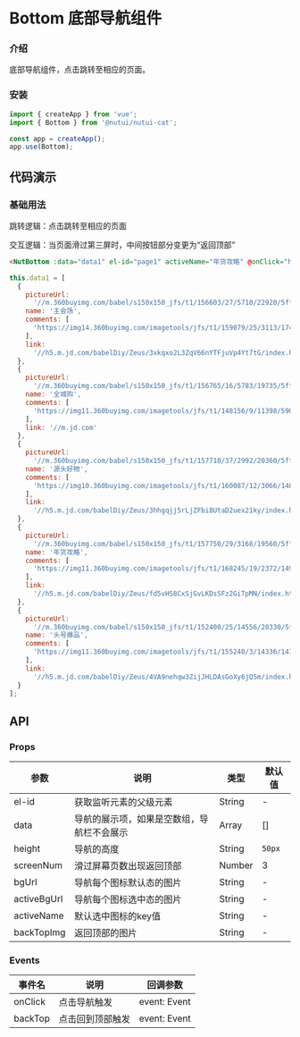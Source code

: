 #  Bottom 底部导航组件

### 介绍

底部导航组件，点击跳转至相应的页面。

### 安装

``` javascript
import { createApp } from 'vue';
import { Bottom } from '@nutui/nutui-cat';

const app = createApp();
app.use(Bottom);
```

## 代码演示

### 基础用法

跳转逻辑：点击跳转至相应的页面

交互逻辑：当页面滑过第三屏时，中间按钮部分变更为“返回顶部”

<!-- 出现/隐藏逻辑：（可选逻辑，根据需要选择是否隐藏，如选择隐藏，则需要沟通前端不断轻量化逻辑，以提高对各机型的适配度，调优时间逻辑）：
- 页面滑动时，不展示底部导航；如果用户停止滑动页面，且停止时间超过50ms，则出现导航
- 如果用户往回滑动页面，直接出现导航
- 隐藏导航有一个缓动的效果，持续时间为300ms -->

```html
<NutBottom :data="data1" el-id="page1" activeName="年货攻略" @onClick="handClick" @backTop="backTop"></NutBottom>
```

``` javascript
this.data1 = [
  {
    pictureUrl:
      '//m.360buyimg.com/babel/s150x150_jfs/t1/156603/27/5710/22920/5ffe65eeEacf97f00/f580e2d1862cb2d6.png',
    name: '主会场',
    comments: [
      'https://img14.360buyimg.com/imagetools/jfs/t1/159079/25/3113/17414/5ffe6607Ec8ed3a1e/8a6ef7e5d879abe8.png'
    ],
    link:
      '//h5.m.jd.com/babelDiy/Zeus/3xkqxo2L3ZqV66nYTFjuVp4Yt7tG/index.html?babelChannel=ttt18'
  },
  {
    pictureUrl:
      '//m.360buyimg.com/babel/s150x150_jfs/t1/156765/16/5783/19735/5ffe66ffE870f6044/2d16b5455d1a487f.png',
    name: '全城购',
    comments: [
      'https://img11.360buyimg.com/imagetools/jfs/t1/148156/9/11398/5901/5f8dbb27Ed532c469/2e1dfbd502cd1f8c.png'
    ],
    link: '//m.jd.com'
  },
  {
    pictureUrl:
      '//m.360buyimg.com/babel/s150x150_jfs/t1/157710/37/2992/20360/5ffe6685E34992da7/731fb335a8b33e2d.png',
    name: '源头好物',
    comments: [
      'https://img10.360buyimg.com/imagetools/jfs/t1/160087/12/3066/14877/5ffe6607E476e43dd/b9589e39aa85bcea.png'
    ],
    link:
      '//h5.m.jd.com/babelDiy/Zeus/3hhgqjj5rLjZFbi8UtaD2uex21ky/index.html?babelChannel=ttt11'
  },
  {
    pictureUrl:
      '//m.360buyimg.com/babel/s150x150_jfs/t1/157750/29/3168/19560/5ffe66bbE8130b148/a3ad8220120ca22f.png',
    name: '年货攻略',
    comments: [
      'https://img11.360buyimg.com/imagetools/jfs/t1/168245/19/2372/14914/5ffe6606E150120e6/c22632590ee8b847.png'
    ],
    link:
      '//h5.m.jd.com/babelDiy/Zeus/fd5vHS8CxSjGvLKDsSFz2GiTpMN/index.html?babelChannel=ttt8'
  },
  {
    pictureUrl:
      '//m.360buyimg.com/babel/s150x150_jfs/t1/152400/25/14556/20330/5ffe665bE883a3d1d/84a99c5fe1882001.png',
    name: '头号爆品',
    comments: [
      'https://img11.360buyimg.com/imagetools/jfs/t1/155240/3/14336/14706/5ffe6607Ef2833091/641a6fdfd307df43.png'
    ],
    link:
      '//h5.m.jd.com/babelDiy/Zeus/4VA9nehqw3ZijJHLDAsGoXy6jQ5m/index.html?babelChannel=ttt1'
  }
];
```



## API

### Props

| 参数         | 说明                             | 类型   | 默认值           |
|--------------|----------------------------------|--------|------------------|
| el-id        | 获取监听元素的父级元素 | String | - |
| data         | 导航的展示项，如果是空数组，导航栏不会展示 | Array | [] |
| height       | 导航的高度      | String  | `50px` |
| screenNum    | 滑过屏幕页数出现返回顶部    | Number  | 3 |
| bgUrl        | 导航每个图标默认态的图片      | String   | -   |
| activeBgUrl  | 导航每个图标选中态的图片      | String | - |
| activeName   | 默认选中图标的key值           | String | - |
| backTopImg   | 返回顶部的图片        | String | - |

<!-- | bgColor      | 导航每个项目的背景颜色      | String   | -   | -->



### Events

| 事件名 | 说明           | 回调参数     |
|--------|----------------|--------------|
| onClick  | 点击导航触发 | event: Event |
| backTop  | 点击回到顶部触发 | event: Event |
    